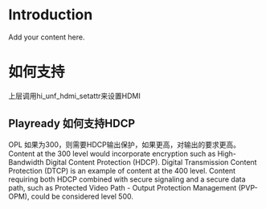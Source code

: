 # Introduction #

Add your content here.


# 如何支持 #

上层调用hi\_unf\_hdmi\_setattr来设置HDMI

##  Playready 如何支持HDCP ## 

OPL 如果为300，则需要HDCP输出保护，如果更高，对输出的要求更高。
Content at the 300 level would incorporate encryption such as High-Bandwidth Digital Content Protection (HDCP). Digital Transmission Content Protection (DTCP) is an example of content at the 400 level. Content requiring both HDCP combined with secure signaling and a secure data path, such as Protected Video Path - Output Protection Management (PVP-OPM), could be considered level 500.